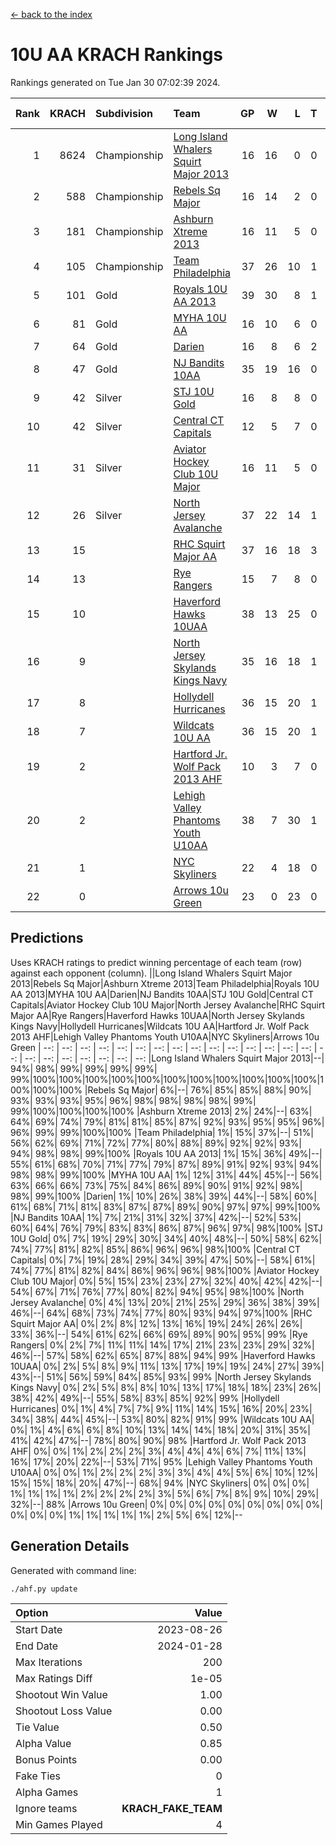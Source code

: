[<- back to the index](readme.md)
# 10U AA KRACH Rankings
Rankings generated on Tue Jan 30 07:02:39 2024.

Rank|KRACH|Subdivision|Team|GP|W|L|T|OTW|OTL|SoS|Exp Wins|Win Diff
---:|---:|:---|:---|---:|---:|---:|---:|---:|---:|---:|---:|---:
1|8624|Championship|[Long Island Whalers Squirt Major 2013](https://gamesheetstats.com/seasons/3659/teams/140229/schedule)|16|16|0|0|0|0|96|16.8|-0.0
2|588|Championship|[Rebels Sq Major](https://gamesheetstats.com/seasons/3659/teams/140243/schedule)|16|14|2|0|1|0|556|14.8|-0.0
3|181|Championship|[Ashburn Xtreme 2013](https://gamesheetstats.com/seasons/3659/teams/140230/schedule)|16|11|5|0|0|0|1086|11.9|0.0
4|105|Championship|[Team Philadelphia](https://gamesheetstats.com/seasons/3659/teams/140238/schedule)|37|26|10|1|0|3|507|27.4|0.0
5|101|Gold|[Royals 10U AA 2013](https://gamesheetstats.com/seasons/3659/teams/140237/schedule)|39|30|8|1|4|1|260|31.4|0.0
6|81|Gold|[MYHA 10U AA](https://gamesheetstats.com/seasons/3659/teams/140235/schedule)|16|10|6|0|0|0|577|10.9|0.0
7|64|Gold|[Darien](https://gamesheetstats.com/seasons/3659/teams/140245/schedule)|16|8|6|2|1|0|161|9.9|0.0
8|47|Gold|[NJ Bandits 10AA](https://gamesheetstats.com/seasons/3659/teams/140232/schedule)|35|19|16|0|1|2|999|19.9|0.0
9|42|Silver|[STJ 10U Gold](https://gamesheetstats.com/seasons/3659/teams/140234/schedule)|16|8|8|0|2|1|559|8.9|0.0
10|42|Silver|[Central CT Capitals](https://gamesheetstats.com/seasons/3659/teams/140231/schedule)|12|5|7|0|0|1|794|5.9|0.0
11|31|Silver|[Aviator Hockey Club 10U Major](https://gamesheetstats.com/seasons/3659/teams/140244/schedule)|16|11|5|0|0|0|22|11.9|0.0
12|26|Silver|[North Jersey Avalanche](https://gamesheetstats.com/seasons/3659/teams/140249/schedule)|37|22|14|1|3|1|33|23.4|0.0
13|15||[RHC Squirt Major AA](https://gamesheetstats.com/seasons/3659/teams/140241/schedule)|37|16|18|3|3|2|262|18.4|0.0
14|13||[Rye Rangers](https://gamesheetstats.com/seasons/3659/teams/140242/schedule)|15|7|8|0|0|1|32|7.9|0.0
15|10||[Haverford Hawks 10UAA](https://gamesheetstats.com/seasons/3659/teams/140236/schedule)|38|13|25|0|1|0|68|13.9|0.0
16|9||[North Jersey Skylands Kings Navy](https://gamesheetstats.com/seasons/3659/teams/140247/schedule)|35|16|18|1|1|2|27|17.4|0.0
17|8||[Hollydell Hurricanes](https://gamesheetstats.com/seasons/3659/teams/140240/schedule)|36|15|20|1|0|2|278|16.4|0.0
18|7||[Wildcats 10U AA](https://gamesheetstats.com/seasons/3659/teams/140250/schedule)|36|15|20|1|2|0|24|16.4|0.0
19|2||[Hartford Jr. Wolf Pack 2013 AHF](https://gamesheetstats.com/seasons/3659/teams/140246/schedule)|10|3|7|0|1|0|64|3.9|0.0
20|2||[Lehigh Valley Phantoms Youth U10AA](https://gamesheetstats.com/seasons/3659/teams/140239/schedule)|38|7|30|1|0|1|251|8.4|0.0
21|1||[NYC Skyliners](https://gamesheetstats.com/seasons/3659/teams/140252/schedule)|22|4|18|0|0|0|14|4.9|0.0
22|0||[Arrows 10u Green](https://gamesheetstats.com/seasons/3659/teams/140251/schedule)|23|0|23|0|0|1|61|0.9|0.0

## Predictions
Uses KRACH ratings to predict winning percentage of each team (row) against each opponent (column).
||Long Island Whalers Squirt Major 2013|Rebels Sq Major|Ashburn Xtreme 2013|Team Philadelphia|Royals 10U AA 2013|MYHA 10U AA|Darien|NJ Bandits 10AA|STJ 10U Gold|Central CT Capitals|Aviator Hockey Club 10U Major|North Jersey Avalanche|RHC Squirt Major AA|Rye Rangers|Haverford Hawks 10UAA|North Jersey Skylands Kings Navy|Hollydell Hurricanes|Wildcats 10U AA|Hartford Jr. Wolf Pack 2013 AHF|Lehigh Valley Phantoms Youth U10AA|NYC Skyliners|Arrows 10u Green
| --: | --: | --: | --: | --: | --: | --: | --: | --: | --: | --: | --: | --: | --: | --: | --: | --: | --: | --: | --: | --: | --: | --: 
|Long Island Whalers Squirt Major 2013|--| 94%| 98%| 99%| 99%| 99%| 99%| 99%|100%|100%|100%|100%|100%|100%|100%|100%|100%|100%|100%|100%|100%|100%
|Rebels Sq Major|  6%|--| 76%| 85%| 85%| 88%| 90%| 93%| 93%| 93%| 95%| 96%| 98%| 98%| 98%| 98%| 99%| 99%|100%|100%|100%|100%
|Ashburn Xtreme 2013|  2%| 24%|--| 63%| 64%| 69%| 74%| 79%| 81%| 81%| 85%| 87%| 92%| 93%| 95%| 95%| 96%| 96%| 99%| 99%|100%|100%
|Team Philadelphia|  1%| 15%| 37%|--| 51%| 56%| 62%| 69%| 71%| 72%| 77%| 80%| 88%| 89%| 92%| 92%| 93%| 94%| 98%| 98%| 99%|100%
|Royals 10U AA 2013|  1%| 15%| 36%| 49%|--| 55%| 61%| 68%| 70%| 71%| 77%| 79%| 87%| 89%| 91%| 92%| 93%| 94%| 98%| 98%| 99%|100%
|MYHA 10U AA|  1%| 12%| 31%| 44%| 45%|--| 56%| 63%| 66%| 66%| 73%| 75%| 84%| 86%| 89%| 90%| 91%| 92%| 98%| 98%| 99%|100%
|Darien|  1%| 10%| 26%| 38%| 39%| 44%|--| 58%| 60%| 61%| 68%| 71%| 81%| 83%| 87%| 87%| 89%| 90%| 97%| 97%| 99%|100%
|NJ Bandits 10AA|  1%|  7%| 21%| 31%| 32%| 37%| 42%|--| 52%| 53%| 60%| 64%| 76%| 79%| 83%| 83%| 86%| 87%| 96%| 97%| 98%|100%
|STJ 10U Gold|  0%|  7%| 19%| 29%| 30%| 34%| 40%| 48%|--| 50%| 58%| 62%| 74%| 77%| 81%| 82%| 85%| 86%| 96%| 96%| 98%|100%
|Central CT Capitals|  0%|  7%| 19%| 28%| 29%| 34%| 39%| 47%| 50%|--| 58%| 61%| 74%| 77%| 81%| 82%| 84%| 86%| 96%| 96%| 98%|100%
|Aviator Hockey Club 10U Major|  0%|  5%| 15%| 23%| 23%| 27%| 32%| 40%| 42%| 42%|--| 54%| 67%| 71%| 76%| 77%| 80%| 82%| 94%| 95%| 98%|100%
|North Jersey Avalanche|  0%|  4%| 13%| 20%| 21%| 25%| 29%| 36%| 38%| 39%| 46%|--| 64%| 68%| 73%| 74%| 77%| 80%| 93%| 94%| 97%|100%
|RHC Squirt Major AA|  0%|  2%|  8%| 12%| 13%| 16%| 19%| 24%| 26%| 26%| 33%| 36%|--| 54%| 61%| 62%| 66%| 69%| 89%| 90%| 95%| 99%
|Rye Rangers|  0%|  2%|  7%| 11%| 11%| 14%| 17%| 21%| 23%| 23%| 29%| 32%| 46%|--| 57%| 58%| 62%| 65%| 87%| 88%| 94%| 99%
|Haverford Hawks 10UAA|  0%|  2%|  5%|  8%|  9%| 11%| 13%| 17%| 19%| 19%| 24%| 27%| 39%| 43%|--| 51%| 56%| 59%| 84%| 85%| 93%| 99%
|North Jersey Skylands Kings Navy|  0%|  2%|  5%|  8%|  8%| 10%| 13%| 17%| 18%| 18%| 23%| 26%| 38%| 42%| 49%|--| 55%| 58%| 83%| 85%| 92%| 99%
|Hollydell Hurricanes|  0%|  1%|  4%|  7%|  7%|  9%| 11%| 14%| 15%| 16%| 20%| 23%| 34%| 38%| 44%| 45%|--| 53%| 80%| 82%| 91%| 99%
|Wildcats 10U AA|  0%|  1%|  4%|  6%|  6%|  8%| 10%| 13%| 14%| 14%| 18%| 20%| 31%| 35%| 41%| 42%| 47%|--| 78%| 80%| 90%| 98%
|Hartford Jr. Wolf Pack 2013 AHF|  0%|  0%|  1%|  2%|  2%|  2%|  3%|  4%|  4%|  4%|  6%|  7%| 11%| 13%| 16%| 17%| 20%| 22%|--| 53%| 71%| 95%
|Lehigh Valley Phantoms Youth U10AA|  0%|  0%|  1%|  2%|  2%|  2%|  3%|  3%|  4%|  4%|  5%|  6%| 10%| 12%| 15%| 15%| 18%| 20%| 47%|--| 68%| 94%
|NYC Skyliners|  0%|  0%|  0%|  1%|  1%|  1%|  1%|  2%|  2%|  2%|  2%|  3%|  5%|  6%|  7%|  8%|  9%| 10%| 29%| 32%|--| 88%
|Arrows 10u Green|  0%|  0%|  0%|  0%|  0%|  0%|  0%|  0%|  0%|  0%|  0%|  0%|  1%|  1%|  1%|  1%|  1%|  2%|  5%|  6%| 12%|--

## Generation Details

Generated with command line:
```
./ahf.py update
```

| Option | Value |
| :----- | ----: |
| Start Date | 2023-08-26 |
| End Date | 2024-01-28 |
| Max Iterations | 200 |
| Max Ratings Diff | 1e-05 |
| Shootout Win Value | 1.00 |
| Shootout Loss Value | 0.00 |
| Tie Value | 0.50 |
| Alpha Value | 0.85 |
| Bonus Points | 0.00 |
| Fake Ties | 0 |
| Alpha Games | 1 |
| Ignore teams | __KRACH_FAKE_TEAM__ |
| Min Games Played | 4 |

